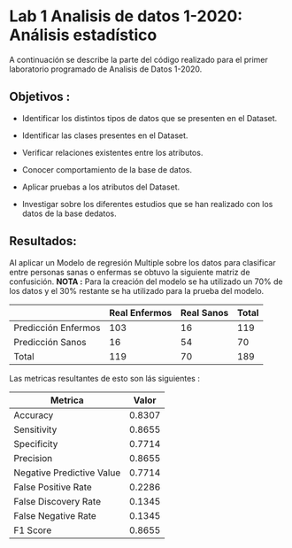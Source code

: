 # Lab 1 Analisis de datos 1-2020: Análisis estadístico

A continuación se describe la parte del código realizado para el primer laboratorio programado de Analisis de Datos 1-2020.


## Objetivos :

- Identificar los distintos tipos de datos que se presenten en el Dataset.

- Identificar las clases presentes en el Dataset.

- Verificar relaciones existentes entre los atributos.

- Conocer comportamiento de la base de datos.

- Aplicar pruebas a los atributos del Dataset.

- Investigar sobre los diferentes estudios que se han realizado con los datos de la base dedatos.

## Resultados:

Al aplicar un Modelo de regresión Multiple sobre los datos para clasificar entre personas sanas o enfermas se obtuvo la siguiente matriz de confusición. 
**NOTA :** Para la creación del modelo se ha utilizado un 70% de los datos y el 30% restante se ha utilizado para la prueba del modelo.

|                     | Real Enfermos | Real Sanos | Total |
|---------------------|---------------|------------|-------|
| Predicción Enfermos | 103           | 16         | 119   |
| Predicción Sanos    | 16            | 54         | 70    |
| Total               | 119           | 70         | 189   |

Las metricas resultantes de esto son lás siguientes : 

| Metrica                   | Valor  |
|---------------------------|--------|
| Accuracy                  | 0.8307 |
| Sensitivity               | 0.8655 |
| Specificity               | 0.7714 |
| Precision                 | 0.8655 |
| Negative Predictive Value | 0.7714 |
| False Positive Rate       | 0.2286 |
| False Discovery Rate      | 0.1345 |
| False Negative Rate       | 0.1345 |
| F1 Score                  | 0.8655 |
